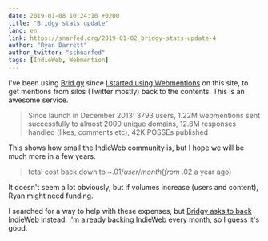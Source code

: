 ```yaml
---
date: 2019-01-08 10:24:10 +0200
title: "Bridgy stats update"
lang: en
link: https://snarfed.org/2019-01-02_bridgy-stats-update-4
author: "Ryan Barrett"
author_twitter: "schnarfed"
tags: [IndieWeb, Webmention]
---
```


I've been using [Brid.gy](https://brid.gy) since [I started using Webmentions](/2017/07/so-long-disqus-hello-webmentions.html) on this site, to get mentions from silos (Twitter mostly) back to the contents. This is an awesome service.

> Since launch in December 2013: 3793 users, 1.22M webmentions sent successfully to almost 2000 unique domains, 12.8M responses handled (likes, comments etc), 42K POSSEs published

This shows how small the IndieWeb community is, but I hope we will be much more in a few years.

> total cost back down to ~$.01/user/month (from ~$.02 a year ago)

It doesn't seem a lot obviously, but if volumes increase (users and content), Ryan might need funding.

I searched for a way to help with these expenses, but [Bridgy asks to back IndieWeb](https://brid.gy/about#cost) instead. [I'm already backing IndieWeb](https://opencollective.com/indieweb?referral=2747) every month, so I guess it's good.
